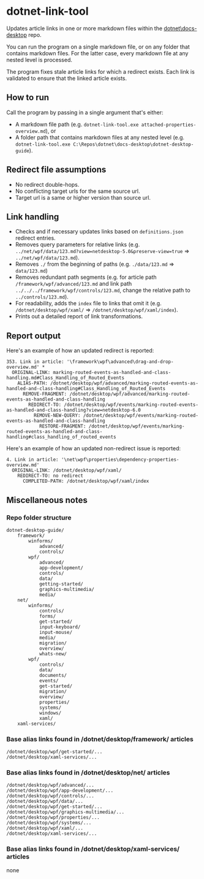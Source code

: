 ﻿# dotnet-link-tool

Updates article links in one or more markdown files within the [dotnet\docs-desktop](https://github.com/dotnet/docs-desktop) repo.

You can run the program on a single markdown file, or on any folder that contains markdown files. For the latter case, every markdown file at any nested level is processed.

The program fixes stale article links for which a redirect exists. Each link is validated to ensure that the linked article exists.

## How to run

Call the program by passing in a single argument that's either:

- A markdown file path (e.g. `dotnet-link-tool.exe attached-properties-overview.md`), or
- A folder path that contains markdown files at any nested level (e.g. `dotnet-link-tool.exe C:\Repos\dotnet\docs-desktop\dotnet-desktop-guide`).

## Redirect file assumptions

- No redirect double-hops.
- No conflicting target urls for the same source url.
- Target url is a same or higher version than source url.

## Link handling

- Checks and if necessary updates links based on `definitions.json` redirect entries.
- Removes query parameters for relative links (e.g. `../net/wpf/data/123.md?view=netdesktop-5.0&preserve-view=true` => `../net/wpf/data/123.md`).
- Removes `./` from the beginning of paths (e.g. `./data/123.md` => `data/123.md`)
- Removes redundant path segments (e.g. for article path `/framework/wpf/advanced/123.md` and link path `../../../framework/wpf/controls/123.md`, change the relative path to `../controls/123.md`).
- For readability, adds the `index` file to links that omit it (e.g. `/dotnet/desktop/wpf/xaml/` => `/dotnet/desktop/wpf/xaml/index`).
- Prints out a detailed report of link transformations.

## Report output

Here's an example of how an updated redirect is reported:

```
353. Link in article: '\framework\wpf\advanced\drag-and-drop-overview.md' *
  ORIGINAL-LINK: marking-routed-events-as-handled-and-class-handling.md#Class_Handling_of_Routed_Events
    ALIAS-PATH: /dotnet/desktop/wpf/advanced/marking-routed-events-as-handled-and-class-handling#Class_Handling_of_Routed_Events
      REMOVE-FRAGMENT: /dotnet/desktop/wpf/advanced/marking-routed-events-as-handled-and-class-handling
        REDIRECT-TO: /dotnet/desktop/wpf/events/marking-routed-events-as-handled-and-class-handling?view=netdesktop-6.0
          REMOVE-NEW-QUERY: /dotnet/desktop/wpf/events/marking-routed-events-as-handled-and-class-handling
            RESTORE-FRAGMENT: /dotnet/desktop/wpf/events/marking-routed-events-as-handled-and-class-handling#class_handling_of_routed_events
```

Here's an example of how an updated non-redirect issue is reported:

```
4. Link in article: '\net\wpf\properties\dependency-properties-overview.md'
  ORIGINAL-LINK: /dotnet/desktop/wpf/xaml/
    REDIRECT-TO: no redirect
      COMPLETED-PATH: /dotnet/desktop/wpf/xaml/index
```

## Miscellaneous notes

### Repo folder structure

```
dotnet-desktop-guide/
    framework/
        winforms/
            advanced/
            controls/
        wpf/
            advanced/
            app-development/
            controls/
            data/
            getting-started/
            graphics-multimedia/
            media/
    net/
        winforms/
            controls/
            forms/
            get-started/
            input-keyboard/
            input-mouse/
            media/
            migration/
            overview/
            whats-new/
        wpf/
            controls/
            data/
            documents/
            events/
            get-started/
            migration/
            overview/
            properties/
            systems/
            windows/
            xaml/
    xaml-services/
```

### Base alias links found in /dotnet/desktop/framework/ articles

```
/dotnet/desktop/wpf/get-started/...
/dotnet/desktop/xaml-services/...
```

### Base alias links found in /dotnet/desktop/net/ articles

```
/dotnet/desktop/wpf/advanced/...
/dotnet/desktop/wpf/app-development/...
/dotnet/desktop/wpf/controls/...
/dotnet/desktop/wpf/data/...
/dotnet/desktop/wpf/get-started/...
/dotnet/desktop/wpf/graphics-multimedia/...
/dotnet/desktop/wpf/properties/...
/dotnet/desktop/wpf/systems/...
/dotnet/desktop/wpf/xaml/...
/dotnet/desktop/xaml-services/...
```

### Base alias links found in /dotnet/desktop/xaml-services/ articles

none
